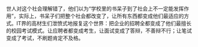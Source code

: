 世人对这个社会理解错了，他们以为“学校里的书呆子到了社会上不一定能发挥作用”，实际上，书呆子们把整个社会都改变了，让所有东西都变成他们最适应的方式。IT界的高材生们泄愤式地报复这个世界：把企业的招聘全都变成了他们最擅长的校园考试模式。让应聘者都变成考生，让面试变成了答辩，不善辩不行；让笔试变成了考试，不刷题肯定不及格。